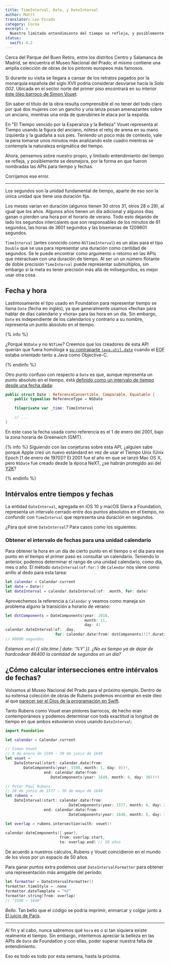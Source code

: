 ```yaml
---
title: TimeInterval, Date, y DateInterval
author: Mattt
translator: Leo Picado
category: Cocoa
excerpt: >
  Nuestro limitado entendimiento del tiempo se refleja, y posiblemente se desmejora, por la forma en que fueron nombradas las APIs para tiempo y fechas. Es hora de arreglarlo.
status:
  swift: 4.2
---
```


Cerca del Parque del Buen Retiro, entre los distritos Centro y Salamanca de Madrid, se encuentra el Museo Nacional del Prado; el mismo contiene una amplia colección de obras de los pintores europeos más famosos.

Si durante su visita se llegara a cansar de los retratos pagados por la monarquía española del siglo XVII podría considerar desviarse hacía la _Sala 002_. Ubicada en el sector norte del primer piso encontrará en su interior [éste óleo barroco de Simon Vouet](https://www.museodelprado.es/coleccion/obra-de-arte/el-tiempo-vencido-por-la-esperanza-y-la-belleza/ebaeb191-f3ff-43b1-9207-fb36a3e5ad5a?searchid=1abb4b06-1485-5ccd-8aff-315d550fc325).

Sin saber el título de la obra resulta comprensible el no tener del todo claro por qué dos mujeres con un gancho y una lanza posan amenazantes sobre un anciano, mientras una orda de querubines le ataca por la espalda.

En "El Tiempo vencido por la Esperanza y la Belleza" Vouet representa al Tiempo usando la figura del anciano, nótese el reloj de arena en su mano izquierda y la guadaña a sus pies. Teniendo un poco más de contexto, vale la pena tomarse unos minutos más analizando este cuadro mientras se contempla la naturaleza enigmática del tiempo.

Ahora, pensemos sobre nuestro propio, y limitado entendimiento del tiempo se refleja, y posiblemente se desmejora, por la forma en que fueron nombradas las APIs para tiempo y fechas.

Corrijamos ese error.

---

Los segundos son la unidad fundamental de tiempo, aparte de eso son la única unidad que tiene una duración fija.

Los meses varían en duración (algunos tienen 30 otros 31, otros 28 o 29), al igual que los años. Algunos años tienen un día adicional y algunos días ganan o pierden una hora por el horario de verano. Todo esto dejando de lado los segundos intercalares que son responsables de los minutos de 61 segundos, las horas de 3601 segundos y las bisemanas de 1209601 segundos.

`TimeInterval` (antes conocido como `NSTimeInterval`) es un alias para el tipo `Double` que se usa para representar una duración como cantidad de segundos. Se le puede encontrar como argumento o retorno en las APIs que interactuan con una duración de tiempo. Al ser un un número flotante de doble precisión `TimeInterval` puede representar submúltiplos, sin embargo si la meta es tener precisión más allá de milisegundos, es mejor usar otra cosa.


## Fecha y hora

Lastimosamente el tipo usado en Foundation para representar tiempo se llama `Date` (fecha en inglés), ya que generalmente usamos «fecha» para hablar de días calendario y «hora» para las hora en un día. Sin embargo, `Date` es independiente de los calendarios y contrario a su nombre, representa un punto absoluto en el tiempo.

{% info %}

¿Porqué `NSDate` y no `NSTime`? Creemos que los creadores de esta API querían que fuera homóloga a [su contraparte `java.util.date`](https://docs.oracle.com/javase/7/docs/api/java/util/Date.html) cuando el <abbr title="Enterprise Objects Framework">EOF</abbr> estaba orientado tanto a Java como Objective-C.

{% endinfo %}

Otro punto confuso con respecto a `Date` es que, aunque representa un punto absoluto en el tiempo, está [definido como un intervalo de tiempo desde una fecha dada](https://github.com/apple/swift-corelibs-foundation/blob/master/Foundation/Date.swift#L17-L20):

```swift
public struct Date : ReferenceConvertible, Comparable, Equatable {
    public typealias ReferenceType = NSDate

    fileprivate var _time: TimeInterval

    // ...
}
```

En este caso la fecha usada como referencia es el 1 de enero del 2001, bajo la zona horaria de Greenwich (GMT).

{% info %}
Siguiendo con las conjeturas sobre esta API, ¿alguien sabe porqué Apple creó un nuevo estándard en vez de usar el Tiempo Unix (Unix Epoch [1 de enero de 1970])? El 2001 fue el año en que se lanzó Mac OS X, pero `NSDate` fue creado desde la época NeXT, ¿se habrán protegido así del [Y2K](https://es.wikipedia.org/wiki/Problema_del_a%C3%B1o_2000)?

{% endinfo %}

## Intérvalos entre tiempos y fechas

La entidad `DateInterval`, agregada en iOS 10 y macOS Sierra a Foundation, representa un intervalo cerrado entre dos puntos absolutos en el tiempo, no confundir con `TimeInterval` que representa una duración en segundos.

¿Para qué sirve `DateInterval`? Para casos como los siguientes:

### Obtener el intervalo de fechas para una unidad calendario

Para obtener la hora en un día de cierto punto en el tiempo o el día para ese punto en el tiempo el primer paso es consultar un calendario. Teniendo lo anterior, podemos determinar el rango de una unidad calendario, como día, mes o año. El método `dateInterval(of:for:)` de `Calendar` nos viene como anillo al dedo para esta tarea:

```swift
let calendar = Calendar.current
let date = Date()
let dateInterval = calendar.dateInterval(of: .month, for: date)
```

Aprovechemos la referencia a `Calendar` y veamos como maneja sin problema alguno la transición a horario de verano:

```swift
let dstComponents = DateComponents(year: 2018,
                                   month: 11,
                                   day: 4)
calendar.dateInterval(of: .day,
                      for: calendar.date(from: dstComponents)!)?.duration
// 90000 segundos
```

_Estamos en el {{ site.time | date: '%Y' }}.
¿No es tiempo ya de dejar de hardcodear 86400 la cantidad de segundos en un día?_

## ¿Cómo calcular intersecciones entre intérvalos de fechas?

Volvamos al Museo Nacional del Prado para el próximo ejemplo. Dentro de su extensa colección de obras de Rubens podemos encontrar en este óleo al que [parecer ser el Dios de la programación en Swift](https://www.museodelprado.es/coleccion/obra-de-arte/eolo/e447dadb-b93f-4ce5-84e9-e6ae1d95c6cd).

Tanto Rubens como Vouet eran pintores barrocos, de hecho eran contemporáneos y podemos determinar con toda exactitud la longitud de tiempo en que ambos estuvieron vivos usando `DateInterval`:

```swift
import Foundation

let calendar = Calendar.current

// Simon Vouet
// 9 de enero de 1590 – 30 de junio de 1649
let vouet =
    DateInterval(start: calendar.date(from:
        DateComponents(year: 1590, month: 1, day: 9))!,
                 end: calendar.date(from:
                    DateComponents(year: 1649, month: 6, day: 30))!)

// Peter Paul Rubens
// 28 de junio de 1577 – 30 de mayo de 1640
let rubens =
    DateInterval(start: calendar.date(from:
                            DateComponents(year: 1577, month: 6, day: 28))!,
                 end: calendar.date(from:
                            DateComponents(year: 1640, month: 5, day: 30))!)

let overlap = rubens.intersection(with: vouet)!

calendar.dateComponents([.year],
                        from: overlap.start,
                        to: overlap.end) // 50 años
```

De acuerdo a nuestros cálculos, Rubens y Vouet coincidieron en el mundo de los vivos por un espacio de 50 años.

Para ganar puntos extra podemos usar `DateIntervalFormatter` para obtener una representación más amigable del período:

```swift
let formatter = DateIntervalFormatter()
formatter.timeStyle = .none
formatter.dateTemplate = "%Y"
formatter.string(from: overlap)
// "1590 – 1640"
```

_Bello._
Tan bello que el código se podría imprimir, enmarcar y colgar junto a [El juicio de Paris](https://www.museodelprado.es/coleccion/obra-de-arte/el-juicio-de-paris/918bc2de-00a9-480d-87ba-96ac25f22bf4?searchMeta=juicio%20de%20par).

---

Al fin y al cabo, nunca sabremos qué `hora` es o si tan siquiera existe realmente el tiempo. Sin embargo, intentemos apreciar la belleza en las APIs de `Date` de Foundation y con ellas, poder superar nuestra falta de entendimiento.

Eso es todo es todo por esta semana, hasta la próxima.
